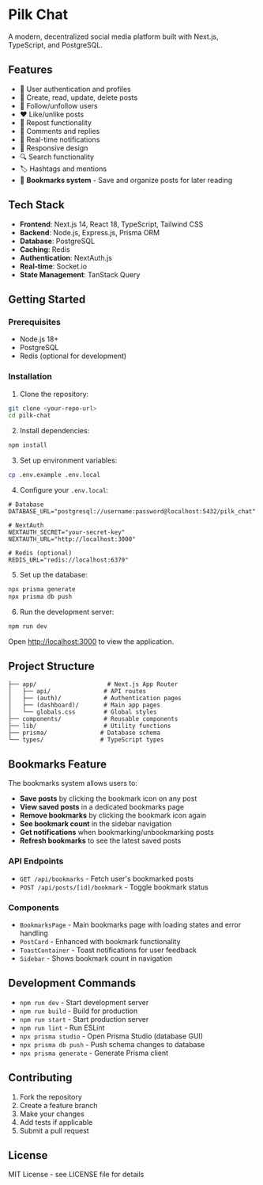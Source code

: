 # Pilk Chat

A modern, decentralized social media platform built with Next.js, TypeScript, and PostgreSQL.

## Features

- 🔐 User authentication and profiles
- 📝 Create, read, update, delete posts
- 👥 Follow/unfollow users
- ❤️ Like/unlike posts
- 🔄 Repost functionality
- 💬 Comments and replies
- 🔔 Real-time notifications
- 📱 Responsive design
- 🔍 Search functionality
- 🏷️ Hashtags and mentions
- 🔖 **Bookmarks system** - Save and organize posts for later reading

## Tech Stack

- **Frontend**: Next.js 14, React 18, TypeScript, Tailwind CSS
- **Backend**: Node.js, Express.js, Prisma ORM
- **Database**: PostgreSQL
- **Caching**: Redis
- **Authentication**: NextAuth.js
- **Real-time**: Socket.io
- **State Management**: TanStack Query

## Getting Started

### Prerequisites

- Node.js 18+ 
- PostgreSQL
- Redis (optional for development)

### Installation

1. Clone the repository:
```bash
git clone <your-repo-url>
cd pilk-chat
```

2. Install dependencies:
```bash
npm install
```

3. Set up environment variables:
```bash
cp .env.example .env.local
```

4. Configure your `.env.local`:
```env
# Database
DATABASE_URL="postgresql://username:password@localhost:5432/pilk_chat"

# NextAuth
NEXTAUTH_SECRET="your-secret-key"
NEXTAUTH_URL="http://localhost:3000"

# Redis (optional)
REDIS_URL="redis://localhost:6379"
```

5. Set up the database:
```bash
npx prisma generate
npx prisma db push
```

6. Run the development server:
```bash
npm run dev
```

Open [http://localhost:3000](http://localhost:3000) to view the application.

## Project Structure

```
├── app/                    # Next.js App Router
│   ├── api/               # API routes
│   ├── (auth)/            # Authentication pages
│   ├── (dashboard)/       # Main app pages
│   └── globals.css        # Global styles
├── components/            # Reusable components
├── lib/                   # Utility functions
├── prisma/               # Database schema
└── types/                # TypeScript types
```

## Bookmarks Feature

The bookmarks system allows users to:

- **Save posts** by clicking the bookmark icon on any post
- **View saved posts** in a dedicated bookmarks page
- **Remove bookmarks** by clicking the bookmark icon again
- **See bookmark count** in the sidebar navigation
- **Get notifications** when bookmarking/unbookmarking posts
- **Refresh bookmarks** to see the latest saved posts

### API Endpoints

- `GET /api/bookmarks` - Fetch user's bookmarked posts
- `POST /api/posts/[id]/bookmark` - Toggle bookmark status

### Components

- `BookmarksPage` - Main bookmarks page with loading states and error handling
- `PostCard` - Enhanced with bookmark functionality
- `ToastContainer` - Toast notifications for user feedback
- `Sidebar` - Shows bookmark count in navigation

## Development Commands

- `npm run dev` - Start development server
- `npm run build` - Build for production
- `npm run start` - Start production server
- `npm run lint` - Run ESLint
- `npx prisma studio` - Open Prisma Studio (database GUI)
- `npx prisma db push` - Push schema changes to database
- `npx prisma generate` - Generate Prisma client

## Contributing

1. Fork the repository
2. Create a feature branch
3. Make your changes
4. Add tests if applicable
5. Submit a pull request

## License

MIT License - see LICENSE file for details
